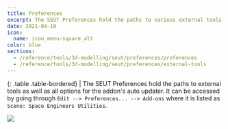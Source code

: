 ```yaml
---
title: Preferences
excerpt: The SEUT Preferences hold the paths to various external tools and allow for automatic addon update.
date: 2021-04-10
icon:
  name: icon_menu-square_alt
color: blue
sections:
  - /reference/tools/3d-modelling/seut/preferences/preferences
  - /reference/tools/3d-modelling/seut/preferences/external-tools
---
```


<div class="table-responsive">

{: .table .table-bordered}
| The SEUT Preferences hold the paths to external tools as well as all options for the addon's auto updater. It can be accessed by going through `Edit --> Preferences... --> Add-ons` where it is listed as `Scene: Space Engineers Utilities`.

</div>


![](/modding-reference/assets/images/reference/seut/preferences.png)
